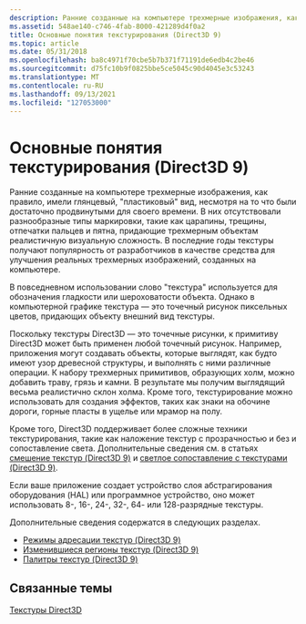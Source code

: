 ```yaml
---
description: Ранние созданные на компьютере трехмерные изображения, как правило, имели глянцевый, "пластиковый" вид, несмотря на то что были достаточно продвинутыми для своего времени.
ms.assetid: 548ae140-c746-4fab-8000-421289d4f0a2
title: Основные понятия текстурирования (Direct3D 9)
ms.topic: article
ms.date: 05/31/2018
ms.openlocfilehash: ba8c4971f70cbe5b7b371f71191de6edb4c2be46
ms.sourcegitcommit: d75fc10b9f0825bbe5ce5045c90d4045e3c53243
ms.translationtype: MT
ms.contentlocale: ru-RU
ms.lasthandoff: 09/13/2021
ms.locfileid: "127053000"
---
```

# <a name="basic-texturing-concepts-direct3d-9"></a>Основные понятия текстурирования (Direct3D 9)

Ранние созданные на компьютере трехмерные изображения, как правило, имели глянцевый, "пластиковый" вид, несмотря на то что были достаточно продвинутыми для своего времени. В них отсутствовали разнообразные типы маркировки, такие как царапины, трещины, отпечатки пальцев и пятна, придающие трехмерным объектам реалистичную визуальную сложность. В последние годы текстуры получают популярность от разработчиков в качестве средства для улучшения реальных трехмерных изображений, созданных на компьютере.

В повседневном использовании слово "текстура" используется для обозначения гладкости или шероховатости объекта. Однако в компьютерной графике текстура — это точечный рисунок пиксельных цветов, придающих объекту внешний вид текстуры.

Поскольку текстуры Direct3D — это точечные рисунки, к примитиву Direct3D может быть применен любой точечный рисунок. Например, приложения могут создавать объекты, которые выглядят, как будто имеют узор древесной структуры, и выполнять с ними различные операции. К набору трехмерных примитивов, образующих холм, можно добавить траву, грязь и камни. В результате мы получим выглядящий весьма реалистично склон холма. Кроме того, текстурирование можно использовать для создания эффектов, таких как знаки на обочине дороги, горные пласты в ущелье или мрамор на полу.

Кроме того, Direct3D поддерживает более сложные техники текстурирования, такие как наложение текстур с прозрачностью и без и сопоставление света. Дополнительные сведения см. в статьях [смешение текстур (Direct3D 9)](texture-blending.md) и [светлое сопоставление с текстурами (Direct3D 9)](light-mapping-with-textures.md).

Если ваше приложение создает устройство слоя абстрагирования оборудования (HAL) или программное устройство, оно может использовать 8-, 16-, 24-, 32-, 64- или 128-разрядные текстуры.

Дополнительные сведения содержатся в следующих разделах.

-   [Режимы адресации текстур (Direct3D 9)](texture-addressing-modes.md)
-   [Изменившиеся регионы текстур (Direct3D 9)](texture-dirty-regions.md)
-   [Палитры текстур (Direct3D 9)](texture-palettes.md)

## <a name="related-topics"></a>Связанные темы

<dl> <dt>

[Текстуры Direct3D](direct3d-textures.md)
</dt> </dl>

 

 



